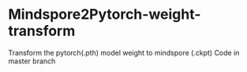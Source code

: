 # Mindspore2Pytorch-weight-transform
Transform the pytorch(.pth) model weight to mindspore (.ckpt)
Code in master branch

